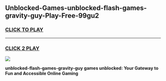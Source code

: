 
## Unblocked-Games-unblocked-flash-games-gravity-guy-Play-Free-99gu2
<h3>
<a href="https://premium76.site?title=unblocked-flash-games-gravity-guy&ref=09A">CLICK TO PLAY</a></h3>
<hr>

<h3>
<a href="https://premium76.site?title=unblocked-flash-games-gravity-guy&ref=09A">CLICK 2 PLAY</a>
  
</h3>

<a href="https://premium76.site?title=unblocked-flash-games-gravity-guy&ref=09A"><img src="https://clearcache.store/games.png"></a>


**unblocked-flash-games-gravity-guy games unblocked: Your Gateway to Fun and Accessible Online Gaming**
